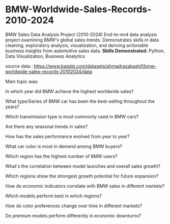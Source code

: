 # BMW-Worldwide-Sales-Records-2010-2024

BMW Sales Data Analysis Project (2010-2024)  End-to-end data analysis project examining BMW's global sales trends. Demonstrates skills in data cleaning, exploratory analysis, visualization, and deriving actionable business insights from automotive sales data.  **Skills Demonstrated:** Python, Data Visualization, Business Analytics

source data : https://www.kaggle.com/datasets/ahmadrazakashif/bmw-worldwide-sales-records-20102024/data

Main topic was:

In which year did BMW achieve the highest worldwide sales?

What type/Series of BMW car has been the best-selling throughout the years?

Which transmission type is most commonly used in BMW cars?

Are there any seasonal trends in sales?

How has the sales performance evolved from year to year?

What car color is most in demand among BMW buyers?

Which region has the highest number of BMW users?

What's the correlation between model launches and overall sales growth?

Which regions show the strongest growth potential for future expansion?

How do economic indicators correlate with BMW sales in different markets?

Which models perform best in which regions?

How do color preferences change over time in different markets?

Do premium models perform differently in economic downturns?
